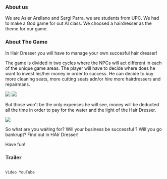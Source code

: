 ### About us



We are Asier Arellano and Sergi Parra, we are students from UPC. We had to make a God game for out AI class. We choosed a hairdresser as the theme for our game.


### About The Game



In Hair Dresser you will have to manage your own succesful hair dresser!

The game is divided in two cycles where the NPCs will act different in each of the unique game areas.
The player will have to decide where does he want to invest his/her money in order to success. He can decide to buy more cleaning seats, more cutting seats adn/or hire more hairdressers and repairmans.

![](https://imgur.com/ZRYbdSt.png)
![](https://imgur.com/ShxU0J4.png)


But those won't be the only expenses he will see, money will be deducted all the time in order to pay for the water and the light of the Hair Dresser.

![](https://imgur.com/hFd4hpr.png)

So what are you waiting for? Will your business be successful ? Will you go bankrupt? Find out in HAIr Dresser!

Have fun!


### Trailer

``` Markdown

Video YouTube

```
